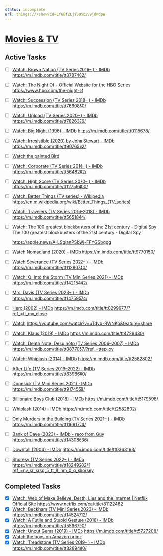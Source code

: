 ```yaml
---
status: incomplete
url: things:///show?id=Lf6BfZLjYS9hxiS9jdWdpW
---
```


# [Movies & TV](things:///show?id=Lf6BfZLjYS9hxiS9jdWdpW)

## Active Tasks

- [ ] [Watch: Brown Nation (TV Series 2016– ) - IMDb](things:///show?id=K7SA29y2a7gaZbUffJDY9H)
	https://m.imdb.com/title/tt3787402/
- [ ] [Watch: The Night Of - Official Website for the HBO Series](things:///show?id=NJ4qJdDdFVbcy6LsTVLG76)
	https://www.hbo.com/the-night-of
- [ ] [Watch: Succession (TV Series 2018– ) - IMDb](things:///show?id=3Pgi1oy7g3jmezR3B45CmV)
	https://m.imdb.com/title/tt7660850/
- [ ] [Watch: Upload (TV Series 2020– ) - IMDb](things:///show?id=175QtYiXrdzsU3xh8GKaWS)
	https://m.imdb.com/title/tt7826376/
- [ ] [Watch: Big Night (1996) - IMDb](things:///show?id=BtH7j4CSajyKq8ioszpRpW)
	https://m.imdb.com/title/tt0115678/
- [ ] [Watch: Irresistible (2020) by John Stewart - IMDb](things:///show?id=EoaT9vMsYaDZA6ik5gxE2h)
	https://m.imdb.com/title/tt9076562/
- [ ] [Watch the painted Bird](things:///show?id=JSzcqSm8ttbZiy7e4E6C8S)
- [ ] [Watch: Corporate (TV Series 2018– ) - IMDb](things:///show?id=BwvvpdSegSDGVWsy4tt3yY)
	https://m.imdb.com/title/tt5648202/
- [ ] [Watch: High Score (TV Series 2020– ) - IMDb](things:///show?id=PcHLdXyM4Z8rQEXoFLJkmh)
	https://m.imdb.com/title/tt12759400/
- [ ] [Watch: Better Things (TV series) - Wikipedia](things:///show?id=TNVWabCcrYuj7bLqPsx9hx)
	https://en.m.wikipedia.org/wiki/Better_Things_(TV_series)
- [ ] [Watch: Travelers (TV Series 2016–2018) - IMDb](things:///show?id=TN4HykdxiNpDpJT5pRpHUd)
	https://m.imdb.com/title/tt5651844/
- [ ] [Watch: The 100 greatest blockbusters of the 21st century - Digital Spy](things:///show?id=HGVEdWgxxGLaSZKKbACuBP)
	The 100 greatest blockbusters of the 21st century - Digital Spy
	
	https://apple.news/A-LSgianPSbWj-FFYGSbqpg
- [ ] [Watch Nomadland (2020) - IMDb](things:///show?id=Uc7vPJde2PFYKbsP12rc6k)
	https://m.imdb.com/title/tt9770150/
- [ ] [Watch Severance (TV Series 2022– ) - IMDb](things:///show?id=PE7dgPKCBwArzD5ueV7z4L)
	https://m.imdb.com/title/tt11280740/
- [ ] [Watch: Q: Into the Storm (TV Mini Series 2021) - IMDb](things:///show?id=36955dVKyUeubyDeFjWSuc)
	https://m.imdb.com/title/tt14215442/
- [ ] [Mrs. Davis (TV Series 2023– ) - IMDb](things:///show?id=UoVRm7JJ95DFkgGkCAEZyh)
	https://m.imdb.com/title/tt14759574/
- [ ] [Hero (2002) - IMDb](things:///show?id=XPw3LDg81GNuorp2wEBSDb)
	https://m.imdb.com/title/tt0299977/?ref_=tt_mv_close
- [ ] [Watch](things:///show?id=2RGMywqUrh69wYM2N9ZgAM)
	https://youtube.com/watch?v=uTdyb-RWNKo&feature=share
- [ ] [Watch: Klaus (2019) - IMDb](things:///show?id=BcXh4ZujK27bRFjBtrKN1h)
	https://m.imdb.com/title/tt4729430/
- [ ] [Watch: Death Note: Desu nôto (TV Series 2006–2007) - IMDb](things:///show?id=MsVUti1H3jEhDHJkA1xJRz)
	https://m.imdb.com/title/tt0877057/?ref_=ttep_ov
- [ ] [Watch: Whiplash (2014) - IMDb](things:///show?id=9ietL95up2BzUCega5YxvF)
	https://m.imdb.com/title/tt2582802/
- [ ] [After Life (TV Series 2019–2022) - IMDb](things:///show?id=QNUYvLJ1cxLJAeKWY8pvZ4)
	https://m.imdb.com/title/tt8398600/
- [ ] [Dopesick (TV Mini Series 2021) - IMDb](things:///show?id=87Vav3d84Rkq3Wf8Dm5F5d)
	https://m.imdb.com/title/tt9174558/
- [ ] [Billionaire Boys Club (2018) - IMDb](things:///show?id=P2m2yxnvrGkX9beTjoicEk)
	https://m.imdb.com/title/tt5179598/
- [ ] [Whiplash (2014) - IMDb](things:///show?id=2jxeMwhbQBfqVKu2pJ7LDR)
	https://m.imdb.com/title/tt2582802/
- [ ] [Only Murders in the Building (TV Series 2021– ) - IMDb](things:///show?id=6EHDqXM3J72zqYMeXwDnMe)
	https://m.imdb.com/title/tt11691774/
- [ ] [Bank of Dave (2023) - IMDb - reco from Guy](things:///show?id=XRc57s7NjabyRdN2ibsqiY)
	https://m.imdb.com/title/tt14308636/
- [ ] [Downfall (2004) - IMDb](things:///show?id=CpPbdv1b4upDrHYvaC9hfS)
	https://m.imdb.com/title/tt0363163/
- [ ] [Shoresy (TV Series 2022– ) - IMDb](things:///show?id=TXL8QTQ35BLa7BdYXfECoQ)
	https://m.imdb.com/title/tt18249282/?ref_=nv_sr_srsg_5_tt_8_nm_0_q_shorsey

## Completed Tasks

- [x] [Watch: Web of Make Believe: Death, Lies and the Internet | Netflix Official Site](things:///show?id=UbZKnc2gji6A8fjJyMXLEN)
	https://www.netflix.com/ca/title/81122462
- [x] [Watch: Beckham (TV Mini Series 2023) - IMDb](things:///show?id=2MtQakLDVVkZ4UKSSb9TBR)
	https://m.imdb.com/title/tt14524712/
- [x] [Watch: A Futile and Stupid Gesture (2018) - IMDb](things:///show?id=ACKacvffFjwvUPyp61zBPT)
	https://m.imdb.com/title/tt5566790/
- [x] [Watch: Uncut Gems (2019) - IMDb](things:///show?id=VwYZqxa3f22XhgY96y6ZiP)
	https://m.imdb.com/title/tt5727208/
- [x] [Watch the boys on Amazon prime](things:///show?id=XsTyksNsrUZFUqAukkozwq)
- [x] [Watch: Treadstone (TV Series 2019– ) - IMDb](things:///show?id=9ExqbdsaDFBj7A6YYmr8J8)
	https://m.imdb.com/title/tt8289480/